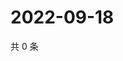 # 2022-09-18

共 0 条

<!-- BEGIN WEIBO -->
<!-- 最后更新时间 Sun Sep 18 2022 22:14:55 GMT+0800 (China Standard Time) -->

<!-- END WEIBO -->
